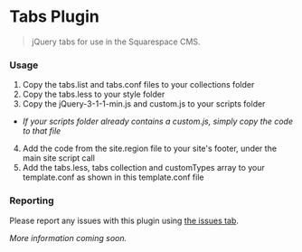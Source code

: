 Tabs Plugin
===============

>jQuery tabs for use in the Squarespace CMS.

### Usage

1. Copy the tabs.list and tabs.conf files to your collections folder  
2. Copy the tabs.less to your style folder  
3. Copy the jQuery-3-1-1-min.js and custom.js to your scripts folder  
  * _If your scripts folder already contains a custom.js, simply copy the code to that file_  
4. Add the code from the site.region file to your site's footer, under the main site script call  
5. Add the tabs.less, tabs collection and customTypes array to your template.conf as shown in this template.conf file  

### Reporting

Please report any issues with this plugin using [the issues tab](https://github.com/NowStreamingServices/Sqs-Tabs/issues).

_More information coming soon._
